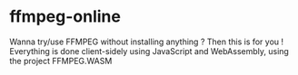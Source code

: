 # ffmpeg-online
Wanna try/use FFMPEG without installing anything ? Then this is for you ! Everything is done client-sidely using JavaScript and WebAssembly, using the project FFMPEG.WASM
